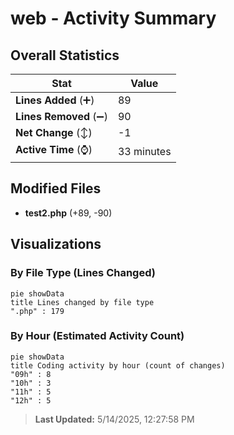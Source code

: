 # web - Activity Summary 

## Overall Statistics

| Stat                   | Value                                                             |
| ---------------------- | ----------------------------------------------------------------- |
| **Lines Added** (➕)   | 89                                          |
| **Lines Removed** (➖) | 90                                        |
| **Net Change** (↕)    | -1                |
| **Active Time** (⌚)   | 33 minutes |


## Modified Files
- **test2.php** (+89, -90)

## Visualizations

### By File Type (Lines Changed)

```mermaid
pie showData
title Lines changed by file type
".php" : 179
```

### By Hour (Estimated Activity Count)

```mermaid
pie showData
title Coding activity by hour (count of changes)
"09h" : 8
"10h" : 3
"11h" : 5
"12h" : 5
```


> **Last Updated:** 5/14/2025, 12:27:58 PM